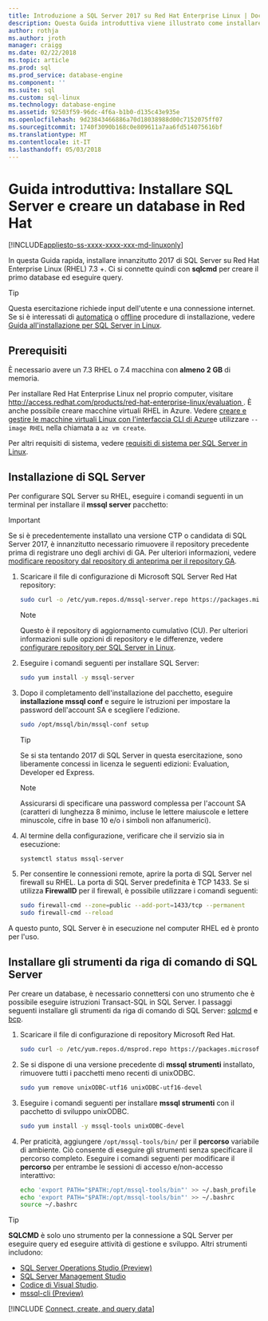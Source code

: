 ```yaml
---
title: Introduzione a SQL Server 2017 su Red Hat Enterprise Linux | Documenti Microsoft
description: Questa Guida introduttiva viene illustrato come installare SQL Server 2017 in Red Hat Enterprise Linux e quindi creare query in un database con sqlcmd.
author: rothja
ms.author: jroth
manager: craigg
ms.date: 02/22/2018
ms.topic: article
ms.prod: sql
ms.prod_service: database-engine
ms.component: ''
ms.suite: sql
ms.custom: sql-linux
ms.technology: database-engine
ms.assetid: 92503f59-96dc-4f6a-b1b0-d135c43e935e
ms.openlocfilehash: 9d23843466886a70d18038988d00c7152075ff07
ms.sourcegitcommit: 1740f3090b168c0e809611a7aa6fd514075616bf
ms.translationtype: MT
ms.contentlocale: it-IT
ms.lasthandoff: 05/03/2018
---
```

# <a name="quickstart-install-sql-server-and-create-a-database-on-red-hat"></a>Guida introduttiva: Installare SQL Server e creare un database in Red Hat

[!INCLUDE[appliesto-ss-xxxx-xxxx-xxx-md-linuxonly](../includes/appliesto-ss-xxxx-xxxx-xxx-md-linuxonly.md)]

In questa Guida rapida, installare innanzitutto 2017 di SQL Server su Red Hat Enterprise Linux (RHEL) 7.3 +. Ci si connette quindi con **sqlcmd** per creare il primo database ed eseguire query.

> [!TIP]
> Questa esercitazione richiede input dell'utente e una connessione internet. Se si è interessati di [automatica](sql-server-linux-setup.md#unattended) o [offline](sql-server-linux-setup.md#offline) procedure di installazione, vedere [Guida all'installazione per SQL Server in Linux](sql-server-linux-setup.md).

## <a name="prerequisites"></a>Prerequisiti

È necessario avere un 7.3 RHEL o 7.4 macchina con **almeno 2 GB** di memoria.

Per installare Red Hat Enterprise Linux nel proprio computer, visitare [ http://access.redhat.com/products/red-hat-enterprise-linux/evaluation ](http://access.redhat.com/products/red-hat-enterprise-linux/evaluation). È anche possibile creare macchine virtuali RHEL in Azure. Vedere [creare e gestire le macchine virtuali Linux con l'interfaccia CLI di Azure](https://docs.microsoft.com/azure/virtual-machines/linux/tutorial-manage-vm)e utilizzare `--image RHEL` nella chiamata a `az vm create`.

Per altri requisiti di sistema, vedere [requisiti di sistema per SQL Server in Linux](sql-server-linux-setup.md#system).

## <a id="install"></a>Installazione di SQL Server

Per configurare SQL Server su RHEL, eseguire i comandi seguenti in un terminal per installare il **mssql server** pacchetto:

> [!IMPORTANT]
> Se si è precedentemente installato una versione CTP o candidata di SQL Server 2017, è innanzitutto necessario rimuovere il repository precedente prima di registrare uno degli archivi di GA. Per ulteriori informazioni, vedere [modificare repository dal repository di anteprima per il repository GA](sql-server-linux-change-repo.md).

1. Scaricare il file di configurazione di Microsoft SQL Server Red Hat repository:

   ```bash
   sudo curl -o /etc/yum.repos.d/mssql-server.repo https://packages.microsoft.com/config/rhel/7/mssql-server-2017.repo
   ```

   > [!NOTE]
   > Questo è il repository di aggiornamento cumulativo (CU). Per ulteriori informazioni sulle opzioni di repository e le differenze, vedere [configurare repository per SQL Server in Linux](sql-server-linux-change-repo.md).

1. Eseguire i comandi seguenti per installare SQL Server:

   ```bash
   sudo yum install -y mssql-server
   ```

1. Dopo il completamento dell'installazione del pacchetto, eseguire **installazione mssql conf** e seguire le istruzioni per impostare la password dell'account SA e scegliere l'edizione.

   ```bash
   sudo /opt/mssql/bin/mssql-conf setup
   ```
   > [!TIP]
   > Se si sta tentando 2017 di SQL Server in questa esercitazione, sono liberamente concessi in licenza le seguenti edizioni: Evaluation, Developer ed Express.

   > [!NOTE]
   > Assicurarsi di specificare una password complessa per l'account SA (caratteri di lunghezza 8 minimo, incluse le lettere maiuscole e lettere minuscole, cifre in base 10 e/o i simboli non alfanumerici).

1. Al termine della configurazione, verificare che il servizio sia in esecuzione:

   ```bash
   systemctl status mssql-server
   ```
   
1. Per consentire le connessioni remote, aprire la porta di SQL Server nel firewall su RHEL. La porta di SQL Server predefinita è TCP 1433. Se si utilizza **FirewallD** per il firewall, è possibile utilizzare i comandi seguenti:

   ```bash
   sudo firewall-cmd --zone=public --add-port=1433/tcp --permanent
   sudo firewall-cmd --reload
   ```

A questo punto, SQL Server è in esecuzione nel computer RHEL ed è pronto per l'uso.

## <a id="tools"></a>Installare gli strumenti da riga di comando di SQL Server

Per creare un database, è necessario connettersi con uno strumento che è possibile eseguire istruzioni Transact-SQL in SQL Server. I passaggi seguenti installare gli strumenti da riga di comando di SQL Server: [sqlcmd](../tools/sqlcmd-utility.md) e [bcp](../tools/bcp-utility.md).

1. Scaricare il file di configurazione di repository Microsoft Red Hat.

   ```bash
   sudo curl -o /etc/yum.repos.d/msprod.repo https://packages.microsoft.com/config/rhel/7/prod.repo
   ```

1. Se si dispone di una versione precedente di **mssql strumenti** installato, rimuovere tutti i pacchetti meno recenti di unixODBC.

   ```bash
   sudo yum remove unixODBC-utf16 unixODBC-utf16-devel
   ```

1. Eseguire i comandi seguenti per installare **mssql strumenti** con il pacchetto di sviluppo unixODBC.

   ```bash
   sudo yum install -y mssql-tools unixODBC-devel
   ```

1. Per praticità, aggiungere `/opt/mssql-tools/bin/` per il **percorso** variabile di ambiente. Ciò consente di eseguire gli strumenti senza specificare il percorso completo. Eseguire i comandi seguenti per modificare il **percorso** per entrambe le sessioni di accesso e/non-accesso interattivo:

   ```bash
   echo 'export PATH="$PATH:/opt/mssql-tools/bin"' >> ~/.bash_profile
   echo 'export PATH="$PATH:/opt/mssql-tools/bin"' >> ~/.bashrc
   source ~/.bashrc
   ```

> [!TIP]
> **SQLCMD** è solo uno strumento per la connessione a SQL Server per eseguire query ed eseguire attività di gestione e sviluppo. Altri strumenti includono:
>
> * [SQL Server Operations Studio (Preview)](../sql-operations-studio/what-is.md)
> * [SQL Server Management Studio](sql-server-linux-develop-use-ssms.md)
> * [Codice di Visual Studio](sql-server-linux-develop-use-vscode.md).
> * [mssql-cli (Preview)](https://blogs.technet.microsoft.com/dataplatforminsider/2017/12/12/try-mssql-cli-a-new-interactive-command-line-tool-for-sql-server/)

[!INCLUDE [Connect, create, and query data](../includes/sql-linux-quickstart-connect-query.md)]
